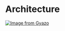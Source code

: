 # Architecture

[![Image from Gyazo](https://i.gyazo.com/0129f01a7d0863eac115c2bb26120e99.png)](https://gyazo.com/0129f01a7d0863eac115c2bb26120e99)




